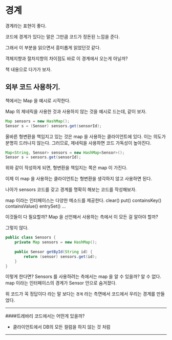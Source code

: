 # 경계

경계라는 표현이 좋다.

코드에 경계가 있다는 말은 그만큼 코드가 정돈된 느낌을 준다.

그래서 이 부분을 읽으면서 흥미롭게 읽었던것 같다.

객체지향과 절차지향의 차이점도 바로 이 경계에서 오는게 아닐까?

책 내용으로 다가가 보자.

## 외부 코드 사용하기.

책에서는 Map 을 예시로 시작한다.

Map 의 제네릭을 사용한 것과 사용하지 않는 것을 예시로 드는데, 같이 보자.

```java
Map sensors = new HashMap();
Sensor s = (Sensor) sensors.get(sensorId);
```

올바른 형변환을 책임지고 있는 것은 map 을 사용하는 클라이언트에 있다. 이는 의도가 분명히 드러나지 않는다. 그러므로, 제네릭을 사용하면 코드 가독성이 높아진다.

```java
Map<String, Sensor> sensors = new HashMap<Sensor>();
Sensor s = sensors.get(sensorId);
```

위와 같이 작성하게 되면, 형변환을 책임지는 쪽은 map 이 가진다.

이제 이 map 을 사용하는 클라이언트는 형변환을 생각하지 않고 사용하면 된다.

나아가 sensors 코드를 갖고 경계를 명확히 해보는 코드를 작성해보자.

map 이라는 인터페이스는 다양한 메소드를 제공한다.
clear()
put()
containsKey()
containsValue()
entrySet()
...

이것들이 다 필요할까? Map 을 선언해서 사용하는 측에서 이 모든 걸 알아야 할까?

그렇지 않다.

```java
public class Sensors {
    private Map sensors = new HashMap();
    
    public Sensor getById(String id) {
        return (sensor) sensors.get(id);
    }
}
```

이렇게 한다면? Sensors 를 사용하려는 측에서는 map 을 알 수 있을까? 알 수 없다. map 이라는 인터페이스의 경계가 Sensor 안으로 숨겨졌다.

위 코드가 꼭 정답이다 라는 말 보다는 `경계` 라는 측면에서 코드에서 우리는 경계를 만들었다.

---

####트레바리 코드에서는 어떤게 있을까?

- 클라이언트에서 DB의 모든 컬럼을 하지 않는 것 처럼

---

